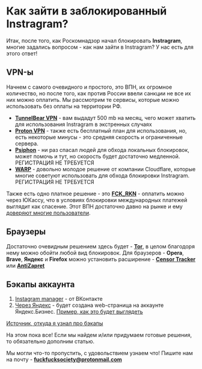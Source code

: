 # Как зайти в заблокированный Instragram? 
Итак, после того, как Роскомнадзор начал блокировать **Instragram**, многие задались вопросом - как нам зайти в Instragram? 
У нас есть для этого ответ!

## VPN-ы
Начнем с самого очевидного и простого, это ВПН, их огромное количество, но после того, как против России ввели санкции не все их них можно оплатить. 
Мы рассмотрим те сервисы, которые можно использовать без оплаты на территории РФ. 

* **[TunnelBear VPN](https://www.tunnelbear.com/)** - вам выдадут 500 mb на месяц, чего может хватить для использования Instragram в экстренных случаях
* **[Proton VPN](https://protonvpn.com)** - также есть бесплатный план для использования, но, есть некоторые минусы - это средняя скорость и ограниченные сервера. 
* **[Psiphon](https://psiphon.ca/ru)** - ни раз спасал людей для обхода локальных блокировок, может помочь и тут, но скорость будет достаточно медленной. РЕГИСТРАЦИЯ НЕ ТРЕБУЕТСЯ
* **[WARP](https://1.1.1.1/)** - довольно молодое решение от компании Cloudflare, которые многие советуют использовать для обхода блокировки Instragram. РЕГИСТРАЦИЯ НЕ ТРЕБУЕТСЯ

Также есть одно платное решение - это **[FCK_RKN](https://t.me/FCK_RKN_bot)** - оплатить можно через ЮКассу, что в условиях блокировки международных платежей выглядит как спасение. 
Этот ВПН достаточно давно на рынке и ему [доверяют многие пользователи](https://pikabu.ru/story/yokhokho_i_telega_roma_obkhod_blokirovki_telegarma_5849622). 

## Браузеры 
Достаточно очевидным решением здесь будет - **[Tor](https://www.torproject.org/)**, в целом благодоря нему можно обойти любой вид блокировок. 
Для браузеров - **Opera**, **Brave**, **Яндекс** и **Firefox** можно установить расширение - **[Censor Tracker](https://addons.mozilla.org/ru/firefox/addon/censor-tracker/)** или **[AntiZapret](https://addons.mozilla.org/ru/firefox/addon/%D0%BE%D0%B1%D1%85%D0%BE%D0%B4-%D0%B1%D0%BB%D0%BE%D0%BA%D0%B8%D1%80%D0%BE%D0%B2%D0%BE%D0%BA-%D1%80%D1%83%D0%BD%D0%B5%D1%82%D0%B0/)**




## Бэкапы аккаунта
1) [Instagram manager](https://vk.com/instagram_manager) - от ВКонтакте <br>
2) [Через Яндекс](https://yandex.ru/business/instagram/) - будет создана web-страница на аккаунте Яндекс.Бизнес. [Пример, как это будет выглядеть](https://natural-green-studio.clients.site/)<br>

[Источник, откуда я узнал про бэкапы](https://rozetked.me/articles/22421-kak-sohranit-vse-dannye-iz-instagram)


На этом пока все! Если мы найдем и/или придумаем готовые решения, то обязательно дополним статью. 

Мы могли что-то пропустить, с удовольствием узнаем что! Пишите нам на почту - **fuckfucksociety@protonmail.com**
<!-- 123 -->